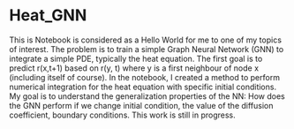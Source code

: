 # Heat_GNN
This is Notebook is considered as a Hello World for me to one of my topics of interest. The problem is to train a simple Graph Neural Network (GNN) to integrate
a simple PDE, typically the heat equation. The first goal is to predict r(x,t+1) based on r(y, t) where y is a first neighbour of node x (including itself of course).
In the notebook, I created a method to perform numerical integration for the heat equation with specific initial conditions. My goal is to understand the
generalization properties of the NN: How does the GNN perform if we change initial condition, the value of the diffusion coefficient, boundary conditions. This work 
is still in progress. 
